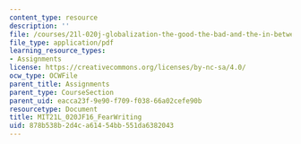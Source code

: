 ```yaml
---
content_type: resource
description: ''
file: /courses/21l-020j-globalization-the-good-the-bad-and-the-in-between-fall-2016/878b538b2d4ca61454bb551da6382043_MIT21L_020JF16_FearWriting.pdf
file_type: application/pdf
learning_resource_types:
- Assignments
license: https://creativecommons.org/licenses/by-nc-sa/4.0/
ocw_type: OCWFile
parent_title: Assignments
parent_type: CourseSection
parent_uid: eacca23f-9e90-f709-f038-66a02cefe90b
resourcetype: Document
title: MIT21L_020JF16_FearWriting
uid: 878b538b-2d4c-a614-54bb-551da6382043
---
```

